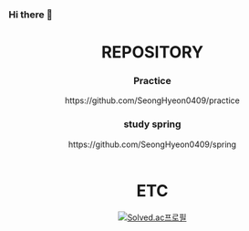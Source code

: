 ### Hi there 👋


<div align=center><h1>REPOSITORY</h1></div>
<div align=center> 
   <h3>Practice</h3>
  https://github.com/SeongHyeon0409/practice<br>
  <h3>study spring</h3>
  https://github.com/SeongHyeon0409/spring<br>
</div>
<br>

<div align=center><h1>ETC</h1></div>
<div align=center>

[![Solved.ac프로필](http://mazassumnida.wtf/api/v2/generate_badge?boj=t139754)](https://solved.ac/profile/t139754)

  
</div>

